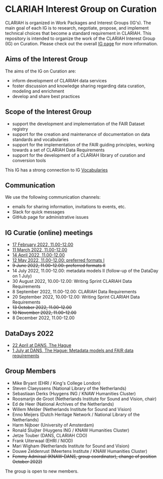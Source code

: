 # CLARIAH Interest Group on Curation

CLARIAH is organized in Work Packages and Interest Groups (IG's). The main goal of each IG is to research, negotiate, propose, and implement technical choices that become a standard requirement in CLARIAH. This repository is intended to organize the work of the CLARIAH Interest Group (IG) on Curation. Please check out the overall [IG page](https://github.com/clariah/ig/) for more information.

## Aims of the Interest Group

The aims of the IG on Curation are:
- inform development of CLARIAH data services
- foster discussion and knowledge sharing regarding data curation, modeling and enrichment
- develop and share best practices


## Scope of the Interest Group
- support the development and implementation of the FAIR Dataset registry
- support for the creation and maintenance of documentation on data standards and vocabularies
- support for the implementation of the FAIR guiding principles, working towards a set of CLARIAH Data Requirements
- support for the development of a CLARIAH library of curation and conversion tools

This IG has a strong connection to IG [Vocabularies](https://github.com/CLARIAH/clariah-plus/tree/main/interest-groups/vocabularies)

## Communication

We use the following communication channels:
- emails for sharing information, invitations to events, etc.
- Slack for quick messages
- GitHub page for administrative issues

## IG Curatie (online) meetings
- [17 February 2022, 11.00-12.00](https://github.com/CLARIAH/clariah-plus/blob/main/interest-groups/curation/220217%20minutes.md)
- [11 March 2022, 11.00-12.00](https://github.com/CLARIAH/clariah-plus/blob/6da19e2eff54dbee3630828becb99b4b1b63ce68/interest-groups/curation/220311%20minutes.md)
- [14 April 2022, 11.00-12.00](https://github.com/CLARIAH/clariah-plus/blob/main/interest-groups/curation/220414%20minutes.md)
- [12 May 2022, 11.00-12.00: preferred formats I](https://github.com/CLARIAH/clariah-plus/blob/32714b9471af7f06fabf0929c9f52a9e0b9ace08/interest-groups/curation/220512%20minutes.md)
- ~~9 June 2022, 11.00-12.00: preferred formats II~~
- 14 July 2022, 11.00-12.00: metadata models II (follow-up of the DataDay on 1 July)
- 30 August 2022, 10.00-12.00: Writing Sprint CLARIAH Data Requirements
- 8 September 2022, 11.00-12.00: CLARIAH Data Requirements
- 20 September 2022, 10.00-12.00: Writing Sprint CLARIAH Data Requirements
- ~~13 October 2022, 11.00-12.00~~
- ~~10 November 2022, 11.00-12.00~~
- 8 December 2022, 11.00-12.00

## DataDays 2022
- [22 April at DANS, The Hague](https://dans.knaw.nl/nl/agenda/clariah-datadag/)
- [1 July at DANS, The Hague: Metadata models and FAIR data requirements](https://dans.knaw.nl/nl/agenda/clariah-datadag-2/)

## Group Members
- Mike Bryant (EHRI / King's College London)
- Steven Claeyssens (National Library of the Netherlands)
- Sebastiaan Derks (Huygens ING / KNAW Humanities Cluster)
- Roosmarijn de Groot (Netherlands Institute for Sound and Vision, chair)
- Ed de Heer (National Archives of the Netherlands)
- Willem Melder (Netherlands Institute for Sound and Vision)
- Enno Meijers (Dutch Heritage Network / National Library of the Netherlands)
- Harm Nijboer (University of Amsterdam)
- Ronald Sluijter (Huygens ING / KNAW Humanities Cluster)
- Jetze Touber (DANS, CLARIAH CDO)
- Frank Uiterwaal (EHRI / NIOD)
- Mari Wigham (Netherlands Institute for Sound and Vision)
- Douwe Zeldenrust (Meertens Institute / KNAW Humanities Cluster)
- ~~Femmy Admiraal (KNAW-DANS, group coordinator), change of position October 2022)~~

The group is open to new members. 

